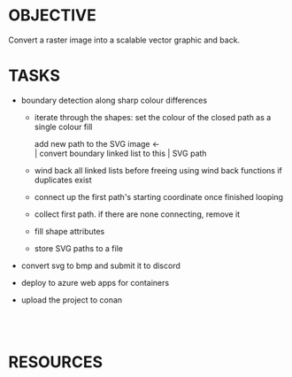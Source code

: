 
# OBJECTIVE
Convert a raster image into a scalable vector graphic and back.

# TASKS

- boundary detection along sharp colour differences

    - iterate through the shapes:
        set the colour of the closed path as a single colour fill

        add new path to the SVG image      <-\
                                             |
        convert boundary linked list to this | SVG path

    - wind back all linked lists before freeing
        using wind back functions if duplicates exist

    - connect up the first path's starting coordinate once finished looping

    - collect first path. if there are none connecting, remove it

    - fill shape attributes

    - store SVG paths to a file

- convert svg to bmp and submit it to discord

- deploy to azure web apps for containers

- upload the project to conan

<br>
<br>

# RESOURCES
